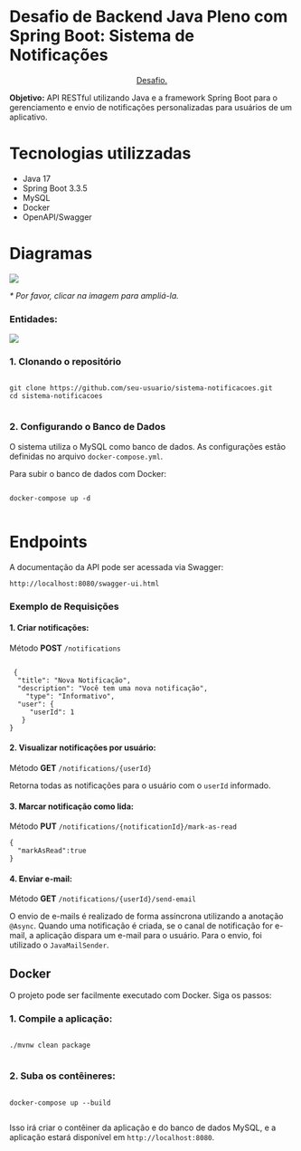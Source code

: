 <h1>Desafio de Backend Java Pleno com Spring Boot: Sistema de Notificações</h1>
<p align="center"><a href="https://github.com/MV-Mobilidade/coding_challenge/tree/main">Desafio.</a></p>
<b>Objetivo:</b> API RESTful utilizando Java e a framework Spring Boot para o gerenciamento e envio de notificações personalizadas para usuários de um aplicativo.

<h1>Tecnologias utilizzadas</h1>
<ul>
  <li>Java 17</li>
  <li>Spring Boot 3.3.5</li>
  <li>MySQL</li>
  <li>Docker</li>
  <li>OpenAPI/Swagger</li>
</ul>

<h1>Diagramas</h1>
<img src="https://i.imgur.com/9IoJUwN.png">
<p><i>* Por favor, clicar na imagem para ampliá-la.</i></p>

<h3>Entidades:</h3>
<img src="https://i.imgur.com/rxO5DxT.png">

<h3>1. Clonando o repositório</h3>
    <pre><code>
git clone https://github.com/seu-usuario/sistema-notificacoes.git
cd sistema-notificacoes
    </code></pre>

<h3>2. Configurando o Banco de Dados</h3>
    <p>O sistema utiliza o MySQL como banco de dados. As configurações estão definidas no arquivo <code>docker-compose.yml</code>.</p>
    <p>Para subir o banco de dados com Docker:</p>
    <pre><code>
docker-compose up -d
    </code></pre>

<h1>Endpoints</h1>
 <p>A documentação da API pode ser acessada via Swagger:</p>
<code>http://localhost:8080/swagger-ui.html</code>


 <h3>Exemplo de Requisições</h3>
 <h4>1. Criar notificações:</h4>
 <p>Método <b>POST</b> <code>/notifications</code></p>
 <pre><code>
 {
  "title": "Nova Notificação",
  "description": "Você tem uma nova notificação",
    "type": "Informativo",
  "user": {
     "userId": 1
   }
}</code></pre>

<h4>2. Visualizar notificações por usuário:</h4>
 <p>Método <b>GET</b> <code>/notifications/{userId}</code></p>
 <p>Retorna todas as notificações para o usuário com o <code>userId</code> informado.</p>

<h4>3. Marcar notificação como lida:</h4>
 <p>Método <b>PUT</b> <code>/notifications/{notificationId}/mark-as-read</code></p>
 <pre><code>{
  "markAsRead":true
}</code></pre>

<h4>4. Enviar e-mail:</h4>
 <p>Método <b>GET</b> <code>/notifications/{userId}/send-email</code></p>
 <p>O envio de e-mails é realizado de forma assíncrona utilizando a anotação <code>@Async</code>. 
   Quando uma notificação é criada, se o canal de notificação for e-mail, a aplicação dispara um e-mail para o usuário. Para o envio, foi utilizado o <code>JavaMailSender</code>.</p>

<h2>Docker</h2>
<p>O projeto pode ser facilmente executado com Docker. Siga os passos:</p>

<h3>1. Compile a aplicação:</h3>
    <pre><code>
./mvnw clean package
    </code></pre>

<h3>2. Suba os contêineres:</h3>
    <pre><code>
docker-compose up --build
    </code></pre>

<p>Isso irá criar o contêiner da aplicação e do banco de dados MySQL, e a aplicação estará disponível em <code>http://localhost:8080</code>.</p>
